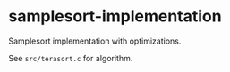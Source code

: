 # samplesort-implementation

Samplesort implementation with optimizations.

See `src/terasort.c` for algorithm.
